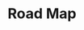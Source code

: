 # Road Map

<iframe
  :src="$withBase('/binary-search-tree.html')"
  width="100%"
  height="800"
  frameborder="0"
  scrolling="No"
  leftmargin="0"
  topmargin="0"
/>

打怪路线：

- 构建二叉搜索树：108 -> 1008 -> 449
- 验证二叉搜索树：96 -> 95 -> 98
- 二叉搜索树中的节点操作：700 -> 701 -> 450 -> 669
- 搜索树中的迭代器：173 -> 230

## 二叉搜索树

## 二叉搜索树的性质

- 结点左子树中所含结点的值小于等于当前结点的值
- 结点右子树中所含结点的值大于等于当前结点的值
- 左子树和右子树都是二叉搜索树
-

## 判断条件

- 中序遍历是递增序列的二叉树一定是二叉搜索树，可以利用中序遍历是否有序判断是否二叉搜索树
- 根节点大于所有左子树节点，如果根节点大于左子树的最大值节点即可，因为左子树的最大值位于左子树最右边的节点，所以只要根节点 > 左子树的最右节点即可；同理，根节点 < 右子树的最左节点；

## 寻找后继节点

```java
public TreeNode inorderSuccessor(TreeNode root, TreeNode p) {
    if (root == null) return null;
    if (root.val <= p.val) return inorderSuccessor(root.right, p);
    TreeNode ans = inorderSuccessor(root.left, p);
    return ans == null ? root : ans;
}
```

- 分两种情况，当前节点 跟 p 节点大小比较
  - 当前节点 <= p 时，后继节点在右边
  - 当前节点 > p 时，后继节点是 当前节点最左边的节点

## 寻找左子树的最右节点（寻找右子树的最左节点）

## **700.二叉搜索树中的搜索**

## **98.验证二叉搜索树**

## **530.二叉搜索树的最小绝对差**

## **501.二叉搜索树中的众数**

## **701.二叉搜索树中的插入操作**

## **450.删除二叉搜索树中的节点**

## **669. 修剪二叉搜索树**

## **108.将有序数组转换为二叉搜索树**

## **538.把二叉搜索树转换为累加树**

#### 题目

- [LeetCode 426. Convert Binary Search Tree to Sorted Doubly Linked List (medium)](https://github.com/muyids/leetcode/blob/master/algorithms/401-500/426.convert-binary-search-tree-to-sorted-doubly-linked-list.md)

- [LeetCode 530. Minimum Absolute Difference in BST (easy)](https://github.com/muyids/leetcode/blob/master/algorithms/501-600/530.minimum-absolute-difference-in-bst.md)

- [LeetCode 230. Kth Smallest Element in a BST (medium)](https://github.com/muyids/leetcode/blob/master/algorithms/201-300/230.kth-smallest-element-in-a-bst.md)

- [LeetCode 501. Find Mode in Binary Search Tree (easy)](https://github.com/muyids/leetcode/blob/master/algorithms/501-600/501.find-mode-in-binary-search-tree.md)

- [LeetCode 938. Range Sum of BST (easy)](

## 二叉树练习

- [94.二叉树的中序遍历](https://github.com/muyids/leetcode/blob/master/algorithms/1-100/94.binary-tree-inorder-traversal.md)

- [LeetCode 98. Validate Binary Search Tree (medium)](https://github.com/muyids/leetcode/blob/master/algorithms/1-100/98.validate-binary-search-tree.md)

- [LeetCode 101. Symmetric Tree (easy)](https://github.com/muyids/leetcode/blob/master/algorithms/101-200/101.symmetric-tree.md)

- [LeetCode 104. Maximum Depth of Binary Tree (easy)](https://github.com/muyids/leetcode/blob/master/algorithms/101-200/104.maximum-depth-of-binary-tree.md)

- [LeetCode 105. Construct Binary Tree from Preorder and Inorder Traversal (medium)](https://github.com/muyids/leetcode/blob/master/algorithms/101-200/105.construct-binary-tree-from-preorder-and-inorder-traversal.md)

- [LeetCode 108. Convert Sorted Array to Binary Search Tree (easy)](https://github.com/muyids/leetcode/blob/master/algorithms/101-200/108.convert-sorted-array-to-binary-search-tree.md)

- [LeetCode 109. Convert Sorted List to Binary Search Tree (medium)](https://github.com/muyids/leetcode/blob/master/algorithms/101-200/109.convert-sorted-list-to-binary-search-tree.md)

- [LeetCode 110. Balanced Binary Tree (easy)](https://github.com/muyids/leetcode/blob/master/algorithms/101-200/110.balanced-binary-tree.md)

- [LeetCode 129. Sum Root to Leaf Numbers (medium)](https://github.com/muyids/leetcode/blob/master/algorithms/101-200/129.sum-root-to-leaf-numbers.md)

- [LeetCode 173. Binary Search Tree Iterator (medium)](https://github.com/muyids/leetcode/blob/master/algorithms/101-200/173.binary-search-tree-iterator.md)

- [LeetCode 235. Lowest Common Ancestor of a Binary Search Tree (easy)](https://github.com/muyids/leetcode/blob/master/algorithms/201-300/235.lowest-common-ancestor-of-a-binary-search-tree.md)

- [LeetCode 236. Lowest Common Ancestor of a Binary Tree (medium)](https://github.com/muyids/leetcode/blob/master/algorithms/201-300/236.lowest-common-ancestor-of-a-binary-tree.md)

- [LeetCode 513. Find Bottom Left Tree Value (medium)](https://github.com/muyids/leetcode/blob/master/algorithms/501-600/513.find-bottom-left-tree-value.md)

- [LeetCode 538. Convert BST to Greater Tree (easy)](https://github.com/muyids/leetcode/blob/master/algorithms/501-600/538.convert-bst-to-greater-tree.md)
